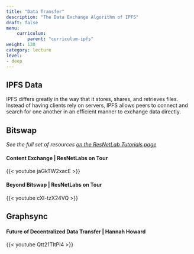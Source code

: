 ```yaml
---
title: "Data Transfer"
description: "The Data Exchange Algorithm of IPFS"
draft: false
menu:
    curriculum:
        parent: "curriculum-ipfs"
weight: 130
category: lecture
level:
- deep
---
```


## IPFS Data
IPFS differs greatly in the way that it stores, shares, and retrieves files. Instead of having clients rely on servers, IPFS allows peers to connect and search for one another in an efficient manner to exchange data directly.

## Bitswap
_See the full set of resources [on the ResNetLab Tutorials page](https://research.protocol.ai/tutorials/resnetlab-on-tour)_

#### Content Exchange | ResNetLabs on Tour

{{< youtube jaGkTW2xacE >}}

#### Beyond Bitswap | ResNetLabs on Tour <!-- Presenter?-->

<!-- Add introduction here -->

{{< youtube cXl-tzX24VQ >}}

<!-- Add summarizing points -->

## Graphsync

#### Future of Decentralized Data Transfer | Hannah Howard

<!-- Need an intro paragraph -->

{{< youtube Qtt21TItPI4 >}}

<!-- Summarizing points -->